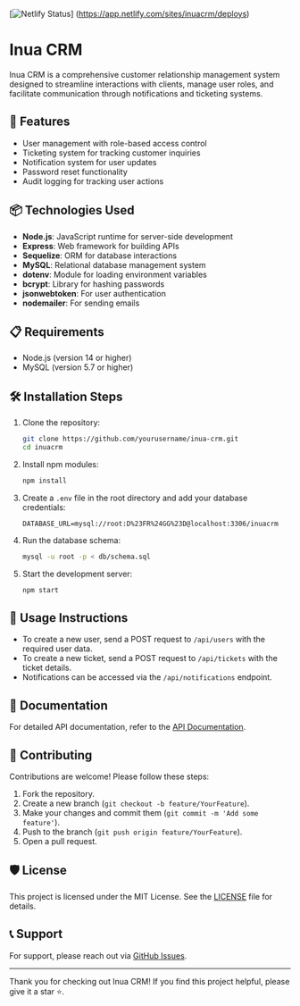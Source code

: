 [![Netlify Status](https://api.netlify.com/api/v1/badges/7ec2ed37-d4a7-442b-a2f0-9a705dba80e0/deploy-status)]
(https://app.netlify.com/sites/inuacrm/deploys)

# Inua CRM

Inua CRM is a comprehensive customer relationship management system designed to streamline interactions with clients, manage user roles, and facilitate communication through notifications and ticketing systems.

## 🚀 Features

- User management with role-based access control
- Ticketing system for tracking customer inquiries
- Notification system for user updates
- Password reset functionality
- Audit logging for tracking user actions

## 📦 Technologies Used

- **Node.js**: JavaScript runtime for server-side development
- **Express**: Web framework for building APIs
- **Sequelize**: ORM for database interactions
- **MySQL**: Relational database management system
- **dotenv**: Module for loading environment variables
- **bcrypt**: Library for hashing passwords
- **jsonwebtoken**: For user authentication
- **nodemailer**: For sending emails

## 📋 Requirements

- Node.js (version 14 or higher)
- MySQL (version 5.7 or higher)

## 🛠️ Installation Steps

1. Clone the repository:
   ```bash
   git clone https://github.com/yourusername/inua-crm.git
   cd inuacrm
   ```

2. Install npm modules:
   ```bash
   npm install
   ```

3. Create a `.env` file in the root directory and add your database credentials:
   ```plaintext
   DATABASE_URL=mysql://root:D%23FR%24GG%23D@localhost:3306/inuacrm
   ```

4. Run the database schema:
   ```bash
   mysql -u root -p < db/schema.sql
   ```

5. Start the development server:
   ```bash
   npm start
   ```

## 📖 Usage Instructions

- To create a new user, send a POST request to `/api/users` with the required user data.
- To create a new ticket, send a POST request to `/api/tickets` with the ticket details.
- Notifications can be accessed via the `/api/notifications` endpoint.

## 📄 Documentation

For detailed API documentation, refer to the [API Documentation](link-to-your-api-docs).

## 🤝 Contributing

Contributions are welcome! Please follow these steps:

1. Fork the repository.
2. Create a new branch (`git checkout -b feature/YourFeature`).
3. Make your changes and commit them (`git commit -m 'Add some feature'`).
4. Push to the branch (`git push origin feature/YourFeature`).
5. Open a pull request.

## 🛡️ License

This project is licensed under the MIT License. See the [LICENSE](LICENSE) file for details.

## 📞 Support

For support, please reach out via [GitHub Issues](https://github.com/yourusername/inua-crm/issues).

---

Thank you for checking out Inua CRM! If you find this project helpful, please give it a star ⭐️.

